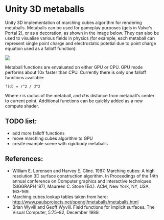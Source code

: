 # Unity 3D metaballs
Unity 3D implementation of marching cubes algorithm for rendering metaballs. Metaballs can be used for gameplay purposes (gels in Valve's Portal 2), or as a decoration, as shown in the image below. They can also be used to visualise various fields in physics (for example, each metaball can represent single point charge and electrostatic potetial due to point charge equation used as a falloff function).

![](https://github.com/dario-zubovic/metaballs/raw/master/gif.gif)

Metaball functions are envaluated on either GPU or CPU. GPU mode performs about 10x faster than CPU. Currently there is only one falloff functions available:

```f(d) = r^2 / d^2```

Where *r* is radius of the metaball, and *d* is distance from metaball's center to current point. Additional functions can be quickly added as a new compute shader.

## TODO list:
* add more falloff functions
* move marching cubes algorithm to GPU
* create example scene with rigidbody metaballs

## References:
* William E. Lorensen and Harvey E. Cline. 1987. Marching cubes: A high resolution 3D surface construction algorithm. In Proceedings of the 14th annual conference on Computer graphics and interactive techniques (SIGGRAPH '87), Maureen C. Stone (Ed.). ACM, New York, NY, USA, 163-169.
* Marching cubes lookup tables taken from here: http://www.paulsprojects.net/opengl/metaballs/metaballs.html
* Brian Wyvill and Geoff Wyvill. Field functions for implicit surfaces. The Visual Computer, 5:75–82, December 1989.
